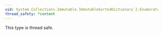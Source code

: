 ```yaml
---
uid: System.Collections.Immutable.ImmutableSortedDictionary`2.Enumerator
thread_safety: *content
---
```


This type is thread safe.


